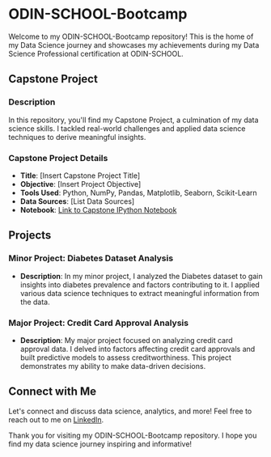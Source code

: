 # ODIN-SCHOOL-Bootcamp

Welcome to my ODIN-SCHOOL-Bootcamp repository! This is the home of my Data Science journey and showcases my achievements during my Data Science Professional certification at ODIN-SCHOOL.

## Capstone Project

### Description
In this repository, you'll find my Capstone Project, a culmination of my data science skills. I tackled real-world challenges and applied data science techniques to derive meaningful insights.

### Capstone Project Details
- **Title**: [Insert Capstone Project Title]
- **Objective**: [Insert Project Objective]
- **Tools Used**: Python, NumPy, Pandas, Matplotlib, Seaborn, Scikit-Learn
- **Data Sources**: [List Data Sources]
- **Notebook**: [Link to Capstone IPython Notebook](insert-link-here)

## Projects

### Minor Project: Diabetes Dataset Analysis
- **Description**: In my minor project, I analyzed the Diabetes dataset to gain insights into diabetes prevalence and factors contributing to it. I applied various data science techniques to extract meaningful information from the data.

### Major Project: Credit Card Approval Analysis
- **Description**: My major project focused on analyzing credit card approval data. I delved into factors affecting credit card approvals and built predictive models to assess creditworthiness. This project demonstrates my ability to make data-driven decisions.

## Connect with Me
Let's connect and discuss data science, analytics, and more! Feel free to reach out to me on [LinkedIn](insert-link-here).

Thank you for visiting my ODIN-SCHOOL-Bootcamp repository. I hope you find my data science journey inspiring and informative!

